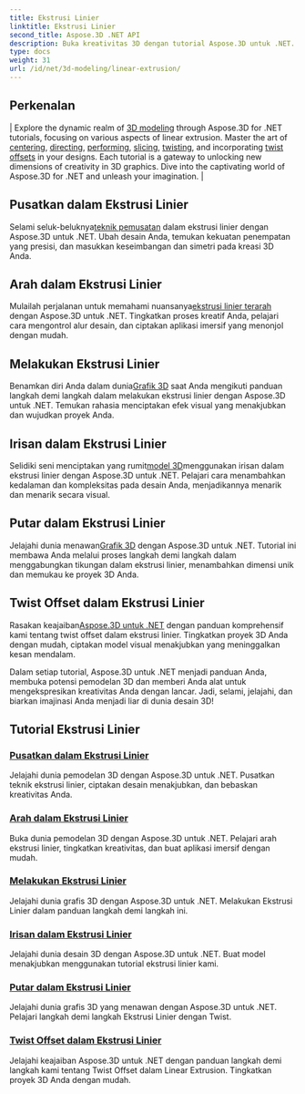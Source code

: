 ```yaml
---
title: Ekstrusi Linier
linktitle: Ekstrusi Linier
second_title: Aspose.3D .NET API
description: Buka kreativitas 3D dengan tutorial Aspose.3D untuk .NET. Kuasai teknik ekstrusi linier, sempurnakan desain, dan tingkatkan proyek Anda dengan mudah.
type: docs
weight: 31
url: /id/net/3d-modeling/linear-extrusion/
---
```

## Perkenalan
| Explore the dynamic realm of [3D modeling](./center-in-linear-extrusion/) through Aspose.3D for .NET tutorials, focusing on various aspects of linear extrusion. Master the art of [centering](./center-in-linear-extrusion/), [directing](./direction-in-linear-extrusion/), [performing](./performing-linear-extrusion/), [slicing](./slices-in-linear-extrusion/), [twisting](./twist-in-linear-extrusion/), and incorporating [twist offsets](./twist-offset-in-linear-extrusion/) in your designs. Each tutorial is a gateway to unlocking new dimensions of creativity in 3D graphics. Dive into the captivating world of Aspose.3D for .NET and unleash your imagination. |

## Pusatkan dalam Ekstrusi Linier
 Selami seluk-beluknya[teknik pemusatan](./center-in-linear-extrusion/) dalam ekstrusi linier dengan Aspose.3D untuk .NET. Ubah desain Anda, temukan kekuatan penempatan yang presisi, dan masukkan keseimbangan dan simetri pada kreasi 3D Anda.

## Arah dalam Ekstrusi Linier
 Mulailah perjalanan untuk memahami nuansanya[ekstrusi linier terarah](./direction-in-linear-extrusion/) dengan Aspose.3D untuk .NET. Tingkatkan proses kreatif Anda, pelajari cara mengontrol alur desain, dan ciptakan aplikasi imersif yang menonjol dengan mudah.

## Melakukan Ekstrusi Linier
 Benamkan diri Anda dalam dunia[Grafik 3D](./performing-linear-extrusion/) saat Anda mengikuti panduan langkah demi langkah dalam melakukan ekstrusi linier dengan Aspose.3D untuk .NET. Temukan rahasia menciptakan efek visual yang menakjubkan dan wujudkan proyek Anda.

## Irisan dalam Ekstrusi Linier
 Selidiki seni menciptakan yang rumit[model 3D](./slices-in-linear-extrusion/)menggunakan irisan dalam ekstrusi linier dengan Aspose.3D untuk .NET. Pelajari cara menambahkan kedalaman dan kompleksitas pada desain Anda, menjadikannya menarik dan menarik secara visual.

## Putar dalam Ekstrusi Linier
 Jelajahi dunia menawan[Grafik 3D](./twist-in-linear-extrusion/) dengan Aspose.3D untuk .NET. Tutorial ini membawa Anda melalui proses langkah demi langkah dalam menggabungkan tikungan dalam ekstrusi linier, menambahkan dimensi unik dan memukau ke proyek 3D Anda.

## Twist Offset dalam Ekstrusi Linier
 Rasakan keajaiban[Aspose.3D untuk .NET](./twist-offset-in-linear-extrusion/) dengan panduan komprehensif kami tentang twist offset dalam ekstrusi linier. Tingkatkan proyek 3D Anda dengan mudah, ciptakan model visual menakjubkan yang meninggalkan kesan mendalam.

Dalam setiap tutorial, Aspose.3D untuk .NET menjadi panduan Anda, membuka potensi pemodelan 3D dan memberi Anda alat untuk mengekspresikan kreativitas Anda dengan lancar. Jadi, selami, jelajahi, dan biarkan imajinasi Anda menjadi liar di dunia desain 3D!
## Tutorial Ekstrusi Linier
### [Pusatkan dalam Ekstrusi Linier](./center-in-linear-extrusion/)
Jelajahi dunia pemodelan 3D dengan Aspose.3D untuk .NET. Pusatkan teknik ekstrusi linier, ciptakan desain menakjubkan, dan bebaskan kreativitas Anda.
### [Arah dalam Ekstrusi Linier](./direction-in-linear-extrusion/)
Buka dunia pemodelan 3D dengan Aspose.3D untuk .NET. Pelajari arah ekstrusi linier, tingkatkan kreativitas, dan buat aplikasi imersif dengan mudah.
### [Melakukan Ekstrusi Linier](./performing-linear-extrusion/)
Jelajahi dunia grafis 3D dengan Aspose.3D untuk .NET. Melakukan Ekstrusi Linier dalam panduan langkah demi langkah ini.
### [Irisan dalam Ekstrusi Linier](./slices-in-linear-extrusion/)
Jelajahi dunia desain 3D dengan Aspose.3D untuk .NET. Buat model menakjubkan menggunakan tutorial ekstrusi linier kami.
### [Putar dalam Ekstrusi Linier](./twist-in-linear-extrusion/)
Jelajahi dunia grafis 3D yang menawan dengan Aspose.3D untuk .NET. Pelajari langkah demi langkah Ekstrusi Linier dengan Twist.
### [Twist Offset dalam Ekstrusi Linier](./twist-offset-in-linear-extrusion/)
Jelajahi keajaiban Aspose.3D untuk .NET dengan panduan langkah demi langkah kami tentang Twist Offset dalam Linear Extrusion. Tingkatkan proyek 3D Anda dengan mudah.